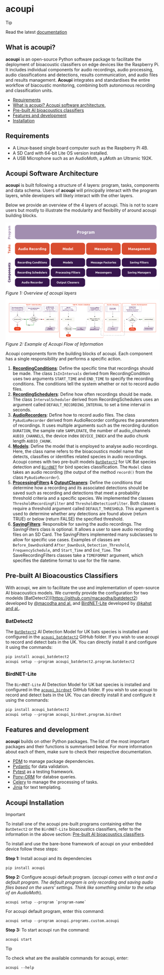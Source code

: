 # acoupi

> [!TIP]
> Read the latest [documentation](https://acoupi.github.io/acoupi/)

## What is acoupi? 
**acoupi** is an open-source Python software package to facilitate the deployment of bioacoustic classifiers on edge devices like the Raspberry Pi. It includes individual components for audio recordings, audio processing, audio classifications and detections, results communication, and audio files and results management. **Acoupi** integrates and standardises the entire workflow of biacoustic monitoring, combining both autonomous recording and classification units. 

- [Requirements](#requirements)
- [What is acoupi? Acoupi software architecture.](#acoupi-software-architecture)
- [Pre-built AI bioacoustics classifiers](#pre-built-ai-bioacoustics-classifiers)
- [Features and development](#features)
- [Installation](#installation)

## Requirements

- A Linux-based single board computer such as the Raspberry Pi 4B. 
- A SD Card with 64-bit Lite OS version installed.
- A USB Microphone such as an AudioMoth, a µMoth an Ultramic 192K.

## Acoupi Software Architecture

**acoupi** is built following a structure of 4 layers: program, tasks, components and data schema. Users of **acoupi** will principally interact with the program layers, while developers will likely interact with the other layers. 

Below we provide an overview of the 4 layers of acoupi. This is not to scare users but mostly to illustrate the modularity and flexibility of around acoupi building blocks. 

![Figure 1: Overview of acoupi layers](/docs/img/acoupi_buildingblocks.png)
*Figure 1: Overview of acoupi layers*

![Figure 2: Example of Acoupi Flow of Information](/docs/img/acoupi_flowchart_img.png)
*Figure 2: Example of Acoupi Flow of Information*

Acoupi components form the building blocks of acoupi. Each component has a single responsibility and performs a specific action. 

1. [**RecordingConditions**](src/acoupi/components/recording_conditions.py): Define the specific time that recordings should be made. The class `IsInIntervals` derived from RecordingCondition uses two arguments `START_TIME` and `END_TIME` to specify the recording conditions. The conditions tell the system whether or not to record audio files. 
1. [**RecordingSchedulers**](src/acoupi/components/recording_schedulers.py): Define how often recordings should be made. The class `IntervalScheduler` derived from RecordingSchedulers uses an argument called `DEFAULT_RECORDING_INTERVAL` to set a time interval in seconds.
3. [**AudioRecorders**](src/acoupi/components/audio_recorder.py): Define how to record audio files. The class `PyAudioRecorder` derived from AudioRecorder configures the parameters of recordings. It uses multiple arguments such as the recording duration `DURATION`, the sample rate `SAMPLERATE`, the number of audio_channels `AUDIO_CHANNELS`, the device index `DEVICE_INDEX` and the audio chunk length `AUDIO_CHUNK`. 
4. [**Models**](src/acoupi/components/model_template.py): Define the model that is employed to analyse audio recordings. Here, the class name refers to the bioacoustics model name that detects, classifies or identifies related species in audio recordings. Acoupi comes with two pre-built models [`BatDetect2`](https://github.com/macaodha/batdetect2) for UK Bat species detection and [`BirdNET`](https://github.com/kahst/BirdNET-Lite) for bird species classification. The `Model` class takes an audio recording (the output of the method `record()` from the class `PyAudioRecorder`).
5. **[ProcessingFilters](/src/acoupi/components/processing_filters.py) & [OutputCleaners](/src/acoupi/components/output_cleaners.py)**: Define the conditions that determine how a recording and its associated detections should be saved such as recording and detections that meet a probability threshold criteria and a specific species. We implemented the classes `ThresholdRecordingFilter` and `ThresholdDetectionFilter`. Both classes require a threshold argument called `DEFAULT_THRESHOLD`. This argument is used to determine whether any detections are found above (return TRUE) or below (return FALSE) the specified threshold.
6. [**SavingFilters**](/src/acoupi/components/saving_filters.py): Responsible for saving the audio recordings. The SavingFilters class is optional. It allows a user to save audio recording files on an SD Card. The SavingFilters implemented many subclasses to allow for specific use cases. Examples of classes are `Before_DawnDusk`and `After_DawnDusk`, `Detection_Threshold`, `FrequencySchedule`, and `Start_Time` and `End_Time`. The SaveRecordingFilters classes take a `TIMEFORMAT` argument, which specifies the datetime format to use for the file name. 

## Pre-built AI Bioacoustics Classifiers

With acoupi, we aim to facilitate the use and implementation of open-source AI bioacoustics models. We currently provide the configuration for two modelds [BatDetect2]((https://github.com/macaodha/batdetect2) developed by [@macodha and al.](https://doi.org/10.1101/2022.12.14.520490) and [BirdNET-Lite](https://github.com/kahst/BirdNET-Lite) developed by [@kahst and al.](https://github.com/kahst).

### BatDetect2

The [`BatDetect2`](https://github.com/macaodha/batdetect2) AI Detection Model for UK bats species is installed and configured in the [`acoupi_batdetect2`](https://github.com/acoupi/acoupi_batdetect2) GitHub folder. If you wish to use acoupi to record and detect bats in the UK. You can directly install it and configure it using the commands: 
```
pip install acoupi_batdetect2
acoupi setup --program acoupi_batdetect2.program.batdetect2
```

### BirdNET-Lite

The `BirdNET-Lite` AI Detection Model for UK bat species is installed and configured in the [`acoupi_birdnet`](https://github.com/acoupi/acoupi_birdnet) GitHub folder. If you wish to use acoupi to record and detect bats in the UK. You can directly install it and configure it using the commands: 
```
pip install acoupi_batdetect2
acoupi setup --program acoupi_birdnet.program.birdnet
```

## Features and development
**acoupi** builds on other Python packages. The list of the most important packages and their functions is summarised below. For more information about each of them, make sure to check their respective documentation. 
- [PDM](https://pdm-project.org/2.10/) to manage package dependencies. 
- [Pydantic](https://docs.pydantic.dev/dev/) for data validation. 
- [Pytest](https://docs.pytest.org/en/7.4.x/) as a testing framework.
- [Pony-ORM](https://ponyorm.org/) for databse queries. 
- [Celery](https://docs.celeryq.dev/en/stable/getting-started/introduction.html) to manage the processing of tasks. 
- [Jinja](#jinja) for text templating. 

## Acoupi Installation

> [!IMPORTANT]
> To install one of the acoupi pre-built programs containing either the `BatDetect2` or the `BirdNET-Lite` bioacoustics classifiers, refer to the information in the above section:  [Pre-built AI bioacoustics classifiers](#pre-built-ai-bioacoustics-classifiers).


To install and use the bare-bone framework of acoupi on your embedded device follow these steps: 

**Step 1:** Install acoupi and its dependencies
```
pip install acoupi
```
**Step 2:** Configure acoupi default program. (*acoupi comes with a test and a default program. The default program is only recording and saving audio files based on the users' settings. Think like something similar to the setup of an AudioMoth*). 
```
acoupi setup --program `program-name`
```
For acoupi default program, enter this command: 
```
acoupi setup --program acoupi.programs.custom.acoupi
```
**Step 3:** To start acoupi run the command: 
```
acoupi start
```

>[!TIP]
> To check what are the available commands for acoupi, enter:
>```
> acoupi --help
>```
